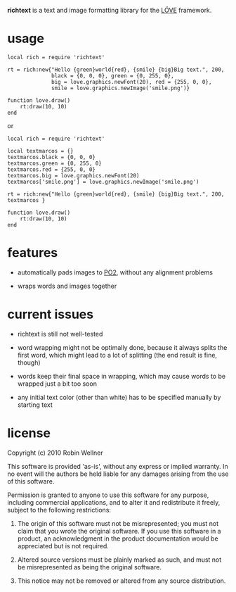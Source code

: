 **richtext** is a text and image formatting library for the
[LÖVE](http://love2d.org/) framework.

# usage

    local rich = require 'richtext'

    rt = rich:new{"Hello {green}world{red}, {smile} {big}Big text.", 200,
                  black = {0, 0, 0}, green = {0, 255, 0},
                  big = love.graphics.newFont(20), red = {255, 0, 0},
                  smile = love.graphics.newImage('smile.png')}

    function love.draw()
        rt:draw(10, 10)
    end
    
or

    local rich = require 'richtext'
    
    local textmarcos = {}
    textmarcos.black = {0, 0, 0}
    textmarcos.green = {0, 255, 0}
    textmarcos.red = {255, 0, 0}
    textmarcos.big = love.graphics.newFont(20)
    textmarcos['smile.png'] = love.graphics.newImage('smile.png')

    rt = rich:new{"Hello {green}world{red}, {smile} {big}Big text.", 200, textmarcos }

    function love.draw()
        rt:draw(10, 10)
    end

# features

* automatically pads images to [PO2](http://love2d.org/wiki/PO2_Syndrome),
  without any alignment problems

* wraps words and images together

# current issues

* richtext is still not well-tested

* word wrapping might not be optimally done, because it always splits the first
  word, which might lead to a lot of splitting (the end result is fine, though)

* words keep their final space in wrapping, which may cause words to be wrapped
  just a bit too soon

* any initial text color (other than white) has to be specified manually by
  starting text


# license

Copyright (c) 2010 Robin Wellner

This software is provided 'as-is', without any express or implied
warranty. In no event will the authors be held liable for any damages
arising from the use of this software.

Permission is granted to anyone to use this software for any purpose,
including commercial applications, and to alter it and redistribute it
freely, subject to the following restrictions:

1. The origin of this software must not be misrepresented; you must not
   claim that you wrote the original software. If you use this software
   in a product, an acknowledgment in the product documentation would be
   appreciated but is not required.

2. Altered source versions must be plainly marked as such, and must not be
   misrepresented as being the original software.

3. This notice may not be removed or altered from any source
   distribution.
